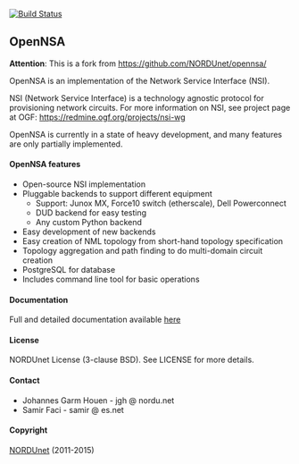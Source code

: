 [![Build Status](https://cloud.drone.io/api/badges/NORDUnet/opennsa/status.svg)](https://cloud.drone.io/NORDUnet/opennsa)

OpenNSA
-------

**Attention**: This is a fork from https://github.com/NORDUnet/opennsa/

OpenNSA is an implementation of the Network Service Interface (NSI).

NSI (Network Service Interface) is a technology agnostic protocol for
provisioning network circuits. For more information on NSI, see project page at
OGF: https://redmine.ogf.org/projects/nsi-wg

OpenNSA is currently in a state of heavy development, and many features are
only partially implemented.


#### OpenNSA features

* Open-source NSI implementation
* Pluggable backends to support different equipment
  * Support: Junox MX, Force10 switch (etherscale), Dell Powerconnect
  * DUD backend for easy testing
  * Any custom Python backend
* Easy development of new backends
* Easy creation of NML topology from short-hand topology specification
* Topology aggregation and path finding to do multi-domain circuit creation
* PostgreSQL for database
* Includes command line tool for basic operations

#### Documentation 

Full and detailed documentation available [here](https://NORDUnet.github.io/opennsa/)


#### License

NORDUnet License (3-clause BSD). See LICENSE for more details.

#### Contact

* Johannes Garm Houen - jgh @ nordu.net
* Samir Faci - samir @ es.net

#### Copyright

[NORDUnet](http://www.nordu.net) (2011-2015)


